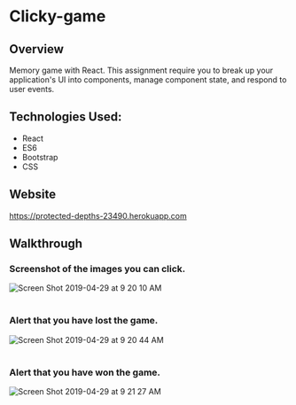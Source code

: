 # Clicky-game

## Overview
Memory game with React. This assignment require you to break up your application's UI into components, manage component state, and respond to user events.

## Technologies Used: 
<ul>
  <li>React</li>
  <li>ES6</li>
  <li>Bootstrap</li>
  <li>CSS</li>
</ul>

## Website
https://protected-depths-23490.herokuapp.com
<br />


## Walkthrough

### Screenshot of the images you can click.

![Screen Shot 2019-04-29 at 9 20 10 AM](https://user-images.githubusercontent.com/17474969/56898925-3cbdff00-6a60-11e9-8535-067a7081ed96.png)
<br />
<br />

### Alert that you have lost the game.

![Screen Shot 2019-04-29 at 9 20 44 AM](https://user-images.githubusercontent.com/17474969/56898926-3cbdff00-6a60-11e9-96ba-720c4106b09e.png)
<br />
<br />

### Alert that you have won the game.

![Screen Shot 2019-04-29 at 9 21 27 AM](https://user-images.githubusercontent.com/17474969/56898928-3cbdff00-6a60-11e9-8549-0e4e8c5467d9.png)
